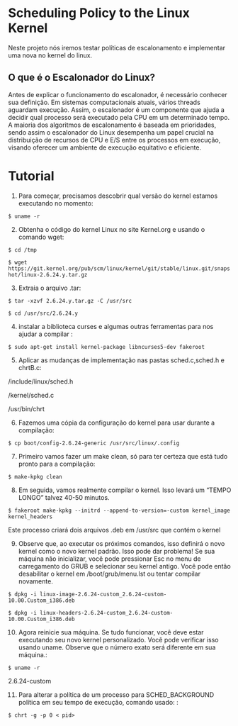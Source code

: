 # Scheduling Policy to the Linux Kernel

Neste projeto nós iremos testar políticas de escalonamento e implementar uma nova no kernel do linux.

## O que é o Escalonador do Linux?

Antes de explicar o funcionamento do escalonador, é necessário conhecer sua definição. Em sistemas computacionais atuais, vários threads aguardam execução. 
Assim, o escalonador é um componente que ajuda a decidir qual processo será executado pela CPU em um determinado tempo. 
A maioria dos algoritmos de escalonamento é baseada em prioridades, sendo assim o escalonador do Linux desempenha um papel crucial na distribuição de recursos de CPU e E/S entre os processos em execução, visando oferecer um ambiente de execução equitativo e eficiente.

# Tutorial
1. Para começar, precisamos descobrir qual versão do kernel estamos executando no momento: 


```$ uname -r```


2. Obtenha o código do kernel Linux no site Kernel.org e usando o comando wget:

```$ cd /tmp```

```$ wget https://git.kernel.org/pub/scm/linux/kernel/git/stable/linux.git/snapshot/linux-2.6.24.y.tar.gz```


3. Extraia o arquivo .tar:

```$ tar -xzvf 2.6.24.y.tar.gz -C /usr/src```

```$ cd /usr/src/2.6.24.y```


4.  instalar a biblioteca curses e algumas outras ferramentas para nos ajudar a compilar :

```$ sudo apt-get install kernel-package libncurses5-dev fakeroot```


5. Aplicar as mudanças de implementação nas pastas sched.c,sched.h e chrtB.c:

/include/linux/sched.h  

/kernel/sched.c 

/usr/bin/chrt


6. Fazemos uma cópia da configuração do kernel para usar durante a compilação:

```$ cp boot/config-2.6.24-generic /usr/src/linux/.config```


7. Primeiro vamos fazer um make clean, só para ter certeza que está tudo pronto para a compilação:

```$ make-kpkg clean```


8. Em seguida, vamos realmente compilar o kernel. Isso levará um “TEMPO LONGO” talvez 40-50 minutos.

```$ fakeroot make-kpkg --initrd --append-to-version=-custom kernel_image kernel_headers```

Este processo criará dois arquivos .deb em /usr/src que contém o kernel


9. Observe que, ao executar os próximos comandos, isso definirá o novo kernel como o novo kernel padrão. Isso pode dar problema! Se sua máquina não inicializar, você pode pressionar Esc no menu de carregamento do GRUB e selecionar seu kernel antigo. Você pode então desabilitar o kernel em /boot/grub/menu.lst ou tentar compilar novamente. 

```$ dpkg -i linux-image-2.6.24-custom_2.6.24-custom-10.00.Custom_i386.deb```

```$ dpkg -i linux-headers-2.6.24-custom_2.6.24-custom-10.00.Custom_i386.deb```


10. Agora reinicie sua máquina. Se tudo funcionar, você deve estar executando seu novo kernel personalizado. Você pode verificar isso usando uname. Observe que o número exato será diferente em sua máquina.:

```$ uname -r```

2.6.24-custom


11. Para alterar a política de um processo para SCHED_BACKGROUND política em seu tempo de execução, comando usado: :

```$ chrt -g -p 0 < pid>```
